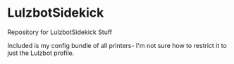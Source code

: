 # LulzbotSidekick
Repository for LulzbotSidekick Stuff


Included is my config bundle of all printers- I'm not sure how to restrict it to just the Lulzbot profile.
